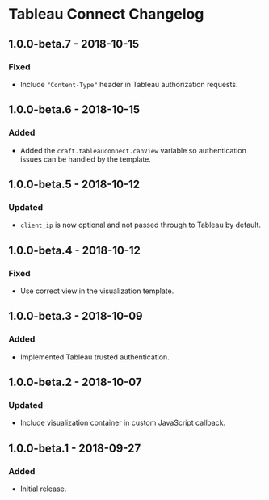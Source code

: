 # Tableau Connect Changelog

## 1.0.0-beta.7 - 2018-10-15

### Fixed

- Include `"Content-Type"` header in Tableau authorization requests.

## 1.0.0-beta.6 - 2018-10-15

### Added

- Added the `craft.tableauconnect.canView` variable so authentication issues can be handled by the template.

## 1.0.0-beta.5 - 2018-10-12

### Updated

- `client_ip` is now optional and not passed through to Tableau by default.

## 1.0.0-beta.4 - 2018-10-12

### Fixed

- Use correct view in the visualization template.

## 1.0.0-beta.3 - 2018-10-09

### Added

- Implemented Tableau trusted authentication.

## 1.0.0-beta.2 - 2018-10-07

### Updated

- Include visualization container in custom JavaScript callback.

## 1.0.0-beta.1 - 2018-09-27

### Added

- Initial release.
